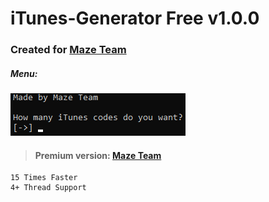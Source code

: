 # iTunes-Generator Free v1.0.0
### Created for [Maze Team](https://discord.gg/mxz4JNBEPp)
##### Menu:
![menu](https://github.com/tymus123/iTunes-Generator/blob/main/menu.png)

> #### __Premium version:__ [Maze Team](https://discord.gg/mxz4JNBEPp)
```
15 Times Faster
4+ Thread Support
```
